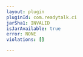 ```yaml
---
layout: plugin
pluginId: com.readytalk.ci
jarSha1: INVALID
isJarAvailable: true
error: NONE
violations: []

---
```

